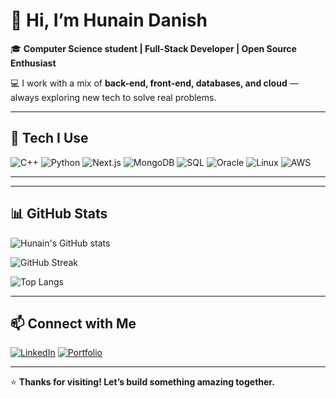 # 👋 Hi, I’m Hunain Danish

🎓 **Computer Science student | Full-Stack Developer | Open Source Enthusiast**

💻 I work with a mix of **back-end, front-end, databases, and cloud** — always exploring new tech to solve real problems.

---

## 🚀 Tech I Use

![C++](https://img.shields.io/badge/C++-00599C?style=for-the-badge&logo=c%2B%2B&logoColor=white)
![Python](https://img.shields.io/badge/Python-3776AB?style=for-the-badge&logo=python&logoColor=white)
![Next.js](https://img.shields.io/badge/Next.js-000000?style=for-the-badge&logo=next.js&logoColor=white)
![MongoDB](https://img.shields.io/badge/MongoDB-47A248?style=for-the-badge&logo=mongodb&logoColor=white)
![SQL](https://img.shields.io/badge/SQL-4479A1?style=for-the-badge&logo=sqlite&logoColor=white)
![Oracle](https://img.shields.io/badge/Oracle-F80000?style=for-the-badge&logo=oracle&logoColor=white)
![Linux](https://img.shields.io/badge/Linux-FCC624?style=for-the-badge&logo=linux&logoColor=black)
![AWS](https://img.shields.io/badge/AWS-232F3E?style=for-the-badge&logo=amazon-aws&logoColor=white)

---

---

## 📊 GitHub Stats

![Hunain's GitHub stats](https://github-readme-stats.vercel.app/api?username=hunaindanish&show_icons=true&theme=tokyonight)

![GitHub Streak](https://github-readme-streak-stats.herokuapp.com?user=hunaindanish&theme=tokyonight&date_format=M%20j%5B%2C%20Y%5D)

![Top Langs](https://github-readme-stats.vercel.app/api/top-langs/?username=hunaindanish&layout=compact&theme=tokyonight)

---

## 📫 Connect with Me

[![LinkedIn](https://img.shields.io/badge/LinkedIn-Connect-0077B5?style=for-the-badge&logo=linkedin&logoColor=white)](https://www.linkedin.com/in/hunaindanish/)
[![Portfolio](https://img.shields.io/badge/Portfolio-Visit-111111?style=for-the-badge&logo=vercel&logoColor=white)](https://hunain-danish-portfolio.vercel.app/)

---

⭐ **Thanks for visiting! Let’s build something amazing together.**
